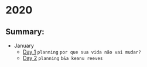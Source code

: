 # 2020

## Summary:

- January
  - [Day 1](jan/01-01-2020.md) `planning` `por que sua vida não vai mudar?`
  - [Day 2](jan/01-02-2020.md) `planning` `b&a keanu reeves`

